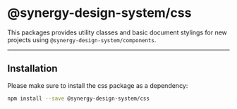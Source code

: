 # @synergy-design-system/css

This packages provides utility classes and basic document stylings for new projects using `@synergy-design-system/components`.

---

## Installation

Please make sure to install the css package as a dependency:

```bash
npm install --save @synergy-design-system/css
```
